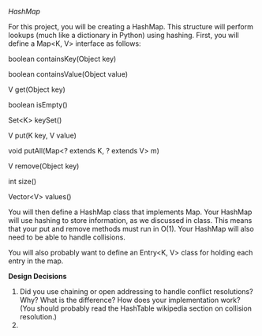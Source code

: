 
*HashMap*

For this project, you will be creating a HashMap. This structure will perform lookups (much like a dictionary in Python) using hashing. First, you will define a Map\<K, V\> interface as follows:

boolean containsKey(Object key)

boolean containsValue(Object value)

V get(Object key)

boolean isEmpty()

Set\<K\> keySet()

V put(K key, V value)

void putAll(Map\<? extends K, ? extends V\> m)

V remove(Object key)

int size()

Vector\<V\> values()

You will then define a HashMap class that implements Map. Your HashMap will use hashing to store information, as we discussed in class. This means that your put and remove methods must run in O(1). Your HashMap will also need to be able to handle collisions.

You will also probably want to define an Entry\<K, V\> class for holding each entry in the map. 

**Design Decisions** 
1. Did you use chaining or open addressing to handle conflict resolutions? Why? What is the difference? How does your implementation work? (You should probably read the HashTable wikipedia section on collision resolution.)
2.  



